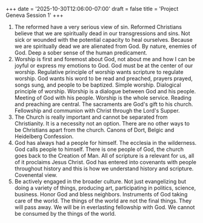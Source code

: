 +++
date = '2025-10-30T12:06:00-07:00'
draft = false
title = 'Project Geneva Session 1'
+++

1. The reformed have a very serious view of sin. Reformed Christians believe that we are spiritually dead in our transgressions and sins. Not sick or wounded with the potential capacity to heal ourselves. Because we are spiritually dead we are alienated from God. By nature, enemies of God. Deep a sober sense of the human predicament.
2. Worship is first and foremost about God, not about me and how I can be joyful or express my emotions to God. God must be at the center of our worship. Regulative principle of worship wants scripture to regulate worship. God wants his word to be read and preached, prayers prayed, songs sung, and people to be baptized. Simple worship. Dialogical principle of worship. Worship is a dialogue between God and his people. Meeting of God with his people. Worship is the whole service. Reading and preaching are central. The sacraments are God's gift to his church. Fellowship and communion with Christ through the Lord's Supper.
3. The Church is really important and cannot be separated from Christianity. It is a necessity not an option. There are no other ways to be Christians apart from the church. Canons of Dort, Belgic and Heidelberg Confession.
4. God has always had a people for himself. The ecclesia in the wilderness. God calls people to himself. There is one people of God, the church goes back to the Creation of Man. All of scripture is a relevant for us, all of it proclaims Jesus Christ. God has entered into covenants with people throughout history and this is how we understand history and scripture. Covenental view.
5. Be actively engaged in the broader culture. Not just evangelizing but doing a variety of things, producing art, participating in politics, science, business. Honor God and bless neighbors. Instruments of God taking care of the world. The things of the world are not the final things. They will pass away. We will be in everlasting fellowship with God. We cannot be consumed by the things of the world.
